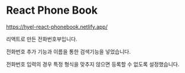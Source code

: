 # React Phone Book

<https://hyel-react-phonebook.netlify.app/>

리액트로 만든 전화번호부입니다.

전화번호 추가 기능과 이름을 통한 검색기능을 넣었습니다.

전화번호 입력의 경우 특정 형식을 맞추지 않으면 등록할 수 없도록 설정했습니다.
